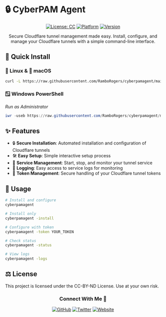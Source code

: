 # 🔒 CyberPAM Agent

<div align="center">

[![License: CC](https://img.shields.io/badge/License-CC-yellow.svg)](https://opensource.org/licenses/MIT)
[![Platform](https://img.shields.io/badge/platform-Linux%20%7C%20macOS%20%7C%20Windows-blue)]()
[![Version](https://img.shields.io/badge/version-1.0.0-green)]()

<p>Secure Cloudflare tunnel management made easy. Install, configure, and manage your Cloudflare tunnels with a simple command-line interface.</p>

</div>

## 🚀 Quick Install

### 🐧 Linux & 🍎 macOS

```bash
curl -L https://raw.githubusercontent.com/RamboRogers/cyberpamagent/main/install.sh | sh
```

### 🪟 Windows PowerShell

*Run as Administrator*

```powershell
iwr -useb https://raw.githubusercontent.com/RamboRogers/cyberpamagent/main/install.ps1 | iex
```

## ✨ Features

- 🔒 **Secure Installation**: Automated installation and configuration of Cloudflare tunnels
- 🛠️ **Easy Setup**: Simple interactive setup process
- 🔄 **Service Management**: Start, stop, and monitor your tunnel service
- 📝 **Logging**: Easy access to service logs for monitoring
- 🔐 **Token Management**: Secure handling of your Cloudflare tunnel tokens

## 🔧 Usage

```bash
# Install and configure
cyberpamagent

# Install only
cyberpamagent -install

# Configure with token
cyberpamagent -token YOUR_TOKEN

# Check status
cyberpamagent -status

# View logs
cyberpamagent -logs
```

## ⚖️ License

This project is licensed under the CC-BY-ND License. Use at your own risk.

<div align="center">

### Connect With Me 🤝

[![GitHub](https://img.shields.io/badge/GitHub-RamboRogers-181717?style=for-the-badge&logo=github)](https://github.com/RamboRogers)
[![Twitter](https://img.shields.io/badge/Twitter-@rogerscissp-1DA1F2?style=for-the-badge&logo=twitter)](https://twitter.com/rogerscissp)
[![Website](https://img.shields.io/badge/Web-matthewrogers.org-00ADD8?style=for-the-badge&logo=google-chrome)](https://matthewrogers.org)

</div>